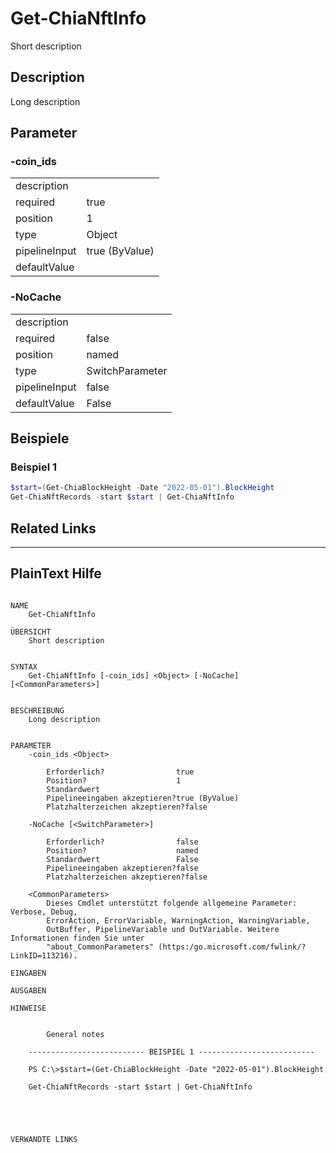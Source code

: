 ﻿# Get-ChiaNftInfo
Short description


## Description


Long description





## Parameter

### -coin_ids


<table><tr><td>description</td><td></td></tr>
<tr><td>required</td><td>true
</td></tr>
<tr><td>position</td><td>1
</td></tr>
<tr><td>type</td><td>Object
</td></tr>
<tr><td>pipelineInput</td><td>true (ByValue)
</td></tr>
<tr><td>defaultValue</td><td>
</td></tr>
</table>

### -NoCache


<table><tr><td>description</td><td></td></tr>
<tr><td>required</td><td>false
</td></tr>
<tr><td>position</td><td>named
</td></tr>
<tr><td>type</td><td>SwitchParameter
</td></tr>
<tr><td>pipelineInput</td><td>false
</td></tr>
<tr><td>defaultValue</td><td>False
</td></tr>
</table>

## Beispiele

### Beispiel 1
```powershell
$start=(Get-ChiaBlockHeight -Date "2022-05-01").BlockHeight
Get-ChiaNftRecords -start $start | Get-ChiaNftInfo     
```
## Related Links


---
## PlainText Hilfe

```

NAME
    Get-ChiaNftInfo
    
ÜBERSICHT
    Short description
    
    
SYNTAX
    Get-ChiaNftInfo [-coin_ids] <Object> [-NoCache] [<CommonParameters>]
    
    
BESCHREIBUNG
    Long description
    

PARAMETER
    -coin_ids <Object>
        
        Erforderlich?                true
        Position?                    1
        Standardwert                 
        Pipelineeingaben akzeptieren?true (ByValue)
        Platzhalterzeichen akzeptieren?false
        
    -NoCache [<SwitchParameter>]
        
        Erforderlich?                false
        Position?                    named
        Standardwert                 False
        Pipelineeingaben akzeptieren?false
        Platzhalterzeichen akzeptieren?false
        
    <CommonParameters>
        Dieses Cmdlet unterstützt folgende allgemeine Parameter: Verbose, Debug,
        ErrorAction, ErrorVariable, WarningAction, WarningVariable,
        OutBuffer, PipelineVariable und OutVariable. Weitere Informationen finden Sie unter 
        "about_CommonParameters" (https:/go.microsoft.com/fwlink/?LinkID=113216). 
    
EINGABEN
    
AUSGABEN
    
HINWEISE
    
    
        General notes
    
    -------------------------- BEISPIEL 1 --------------------------
    
    PS C:\>$start=(Get-ChiaBlockHeight -Date "2022-05-01").BlockHeight
    
    Get-ChiaNftRecords -start $start | Get-ChiaNftInfo
    
    
    
    
    
VERWANDTE LINKS



```

